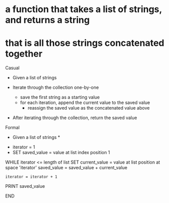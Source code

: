 # a function that takes a list of strings, and returns a string
# that is all those strings concatenated together

Casual

- Given a list of strings

- Iterate through the collection one-by-one
    - save the first string as a starting value
    - for each iteration, append the current value to the saved value
        - reassign the saved value as the concatenated value above

- After iterating through the collection, return the saved value


Formal

* Given a list of strings *

- iterator = 1
- SET saved_value = value at list index position 1

WHILE iterator <= length of list
    SET current_value = value at list position at space 'iterator'
    saved_value = saved_value + current_value

    iterator = iterator + 1

PRINT saved_value

END